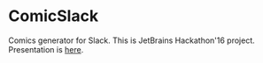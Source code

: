 # ComicSlack
Comics generator for Slack.
This is JetBrains Hackathon'16 project. 
Presentation is [here](https://drive.google.com/file/d/0B9_Kz9QtEz4fR2NpTC1LZWtxMWM/view).
